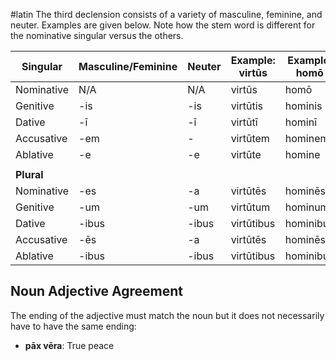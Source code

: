 #latin 
The third declension consists of a variety of masculine, feminine, and neuter. Examples are given below. Note how the stem word is different for the nominative singular versus the others.

| **Singular** | **Masculine/Feminine** | **Neuter** | **Example: virtūs** | **Example: homō** |
| ------------ | ---------------------- | ---------- | ------------------- | ----------------- |
| Nominative   | N/A                    | N/A        | virtūs              | homō              |
| Genitive     | -is                    | -is        | virtūtis            | hominis           |
| Dative       | -ī                     | -ī         | virtūtī             | hominī            |
| Accusative   | -em                    | -          | virtūtem            | hominem           |
| Ablative     | -e                     | -e         | virtūte             | homine            |
|              |                        |            |                     |                   |
| **Plural**   |                        |            |                     |                   |
| Nominative   | -es                    | -a         | virtūtēs            | hominēs           |
| Genitive     | -um                    | -um        | virtūtum            | hominum           |
| Dative       | -ibus                  | -ibus      | virtūtibus          | hominibus         |
| Accusative   | -ēs                    | -a         | virtūtēs            | hominēs           |
| Ablative     | -ibus                  | -ibus      | virtūtibus          | hominibus         |
## Noun Adjective Agreement
The ending of the adjective must match the noun but it does not necessarily have to have the same ending:
- **pāx vēra**: True peace